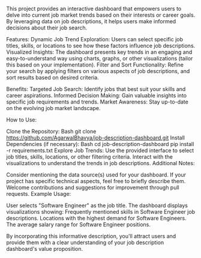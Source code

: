 This project provides an interactive dashboard that empowers users to delve into current job market trends based on their interests or career goals. By leveraging data on job descriptions, it helps users make informed decisions about their job search.

Features:
Dynamic Job Trend Exploration: Users can select specific job titles, skills, or locations to see how these factors influence job descriptions.
Visualized Insights: The dashboard presents key trends in an engaging and easy-to-understand way using charts, graphs, or other visualizations (tailor this based on your implementation).
Filter and Sort Functionality: Refine your search by applying filters on various aspects of job descriptions, and sort results based on desired criteria.

Benefits:
Targeted Job Search: Identify jobs that best suit your skills and career aspirations.
Informed Decision Making: Gain valuable insights into specific job requirements and trends.
Market Awareness: Stay up-to-date on the evolving job market landscape.

How to Use:

Clone the Repository:
Bash
git clone https://github.com/AgarwalBhavya/job-description-dashboard.git
Install Dependencies (if necessary):
Bash
cd job-description-dashboard
pip install -r requirements.txt
Explore Job Trends:
Use the provided interface to select job titles, skills, locations, or other filtering criteria.
Interact with the visualizations to understand the trends in job descriptions.
Additional Notes:

Consider mentioning the data source(s) used for your dashboard.
If your project has specific technical aspects, feel free to briefly describe them.
Welcome contributions and suggestions for improvement through pull requests.
Example Usage:

User selects "Software Engineer" as the job title.
The dashboard displays visualizations showing:
Frequently mentioned skills in Software Engineer job descriptions.
Locations with the highest demand for Software Engineers.
The average salary range for Software Engineer positions.

By incorporating this informative description, you'll attract users and provide them with a clear understanding of your job description dashboard's value proposition.

